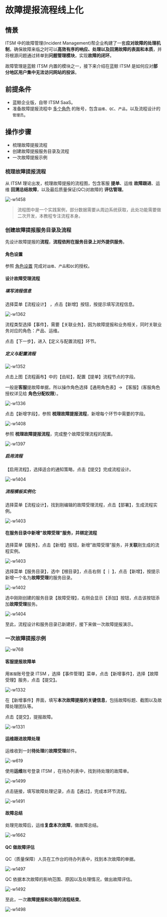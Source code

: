 # 故障提报流程线上化

## 情景

ITSM 中的故障管理(Incident Management)帮企业构建了一套**应对故障的处理机制**，确保故障来临之时可以**高效有序的响应、处理以及回溯故障的表面和本质**，并将根源问题通过转单到**问题管理模块**，实现**故障的闭环**。

故障管理是蓝鲸 ITSM 内置的模块之一，接下来介绍在蓝鲸 ITSM 是如何应对**部分地区用户集中无法访问网站的投诉**。

## 前提条件

- 蓝鲸企业版，自带 ITSM SaaS。
- 准备故障提报流程中 [多个角色](../../../PaaS平台/产品白皮书/产品功能/系统管理/UserManageEE.md) 的账号，包含`运维`、`QC`、`产品`，以及流程设计的`管理员`。

## 操作步骤

- 梳理故障提报流程
- 创建故障提报服务目录及流程
- 一次故障提报示例

### 梳理故障提报流程

从 ITSM 理论出发，梳理故障提报的流程图，包含客服 **提单**、运维 **故障跟进**、运维 **回溯总结故障**，以及最后质量保证(QC)对故障的 **评估管理**。

![-w1458](../assets/15658530577275.jpg)

> 流程图中是一个实践案例，部分数据需要从周边系统获取，此处功能需要做二次开发，本教程专注流程本身。

### 创建故障提报服务目录及流程

先设计故障提报的**流程**，**流程依附在服务目录上对外提供服务**。

#### 角色设置

参照 [角色设置](./Release_Management.md) 完成对`运维`、`产品`和`QC`的授权。

#### 设计故障受理流程

##### 填写流程信息

选择菜单【流程设计】 ，点击【新增】按钮，按提示填写流程信息。

![-w1362](../assets/15658545362420.jpg)

流程类型选择【事件】，需要【关联业务】，因为故障提报和业务相关，同时关联业务对应的角色：产品、运维。

点击【下一步】，进入【定义与配置流程】环节。

##### 定义与配置流程

![-w1352](../assets/15658547862596.jpg)

点击上图【流程画布】中的【齿轮】，配置【提单】流程节点的字段。

一般是**客服**提故障单据，所以操作角色选择【通用角色表】-> 【客服】(客服角色授权详见给 **角色分配权限**）。

![-w1336](../assets/15658551277354.jpg)

点击【新增字段】，参照 **梳理故障提报流程**，新增每个环节中需要的字段。

![-w1408](../assets/15658592435245.jpg)

参照 **梳理故障提报流程**，完成整个故障受理流程的配置。

![-w1397](../assets/15658592876789.jpg)

##### 启用流程

【启用流程】，选择适合的通知策略，点击【提交】完成流程设计。

![-w1404](../assets/15658593359980.jpg)

##### 流程模板实例化

选择菜单【流程设计】，找到刚编辑的故障受理流程，点击【部署】，生成流程实例。

![-w1403](../assets/15658593653122.jpg)

#### 在服务目录中新增"故障受理"服务，并绑定流程

选择菜单【服务】，点击【新增】按钮，新增"故障受理"服务，并**关联**刚生成的流程实例。

![-w1403](../assets/15658595078266.jpg)

选择菜单【服务目录】，选中【根目录】，点击右侧【 **⋮** 】，点击【新增】，按提示新增一个名为**故障受理**的服务目录。

![-w1402](../assets/15658595666163.jpg)

选中刚刚创建的服务目录【故障受理】，右侧会显示【添加】按钮，点击该按钮添加**故障受理**服务。

![-w1404](../assets/15658596158089.jpg)

至此，流程设计和服务目录已新建好，接下来做一次故障提报演示。

### 一次故障提报示例

![-w768](../assets/15658720727110.jpg)

#### 客服提报故障单

用`客服`账号登录 ITSM ，选择【事件管理】菜单，点击【新增事件】，选择【故障受理】服务，点击【提交】。

![-w1332](../assets/15658597438200.jpg)

在【新增事件】界面，填写**本次故障提报的关键信息**，包括故障标题、截图以及故障处理团队等。

点击【提交】，提报故障。

![-w1331](../assets/15658604949447.jpg)

#### 运维跟进故障处理

运维收到一封**待处理**的**故障受理**邮件。

![-w619](../assets/15658606919760.jpg)

使用**运维**账号登录 ITSM ，在待办列表中，找到待处理的故障单。

![-w1499](../assets/15658608778520.jpg)

点击链接，填写故障处理记录，点击【通过】，完成本环节流程。

![-w1491](../assets/15658613447194.jpg)

#### 故障总结

处理完故障后，运维**复盘本次故障**，做故障总结。

![-w1662](../assets/15658620538481.jpg)

#### QC 做故障评估

QC（质量保障）人员在工作台的待办列表中，找到本次故障的单据。

![-w1497](../assets/15658621496239.jpg)

QC 依据本次故障的影响范围、原因以及处理情况，做出故障评估。

![-w1492](../assets/15658622710282.jpg)

至此，一次**故障提报和处理的流程结束**。

![-w1498](../assets/15658623014535.jpg)
